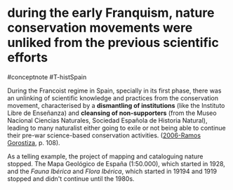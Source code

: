 # during the early Franquism, nature conservation movements were unliked from the previous scientific efforts
#conceptnote #T-histSpain 


During the Francoist regime in Spain, specially in its first phase, there was an unlinking of scientific knowledge and practices from the conservation movement, characterised by a **dismantling of institutions** (like the Instituto Libre de Enseñanza) and **cleansing of non-supporters** (from the Museo Nacional Ciencias Naturales, Sociedad Española de Historia Natural), leading to many naturalist either going to exile or not being able to continue their pre-war science-based conservation activities. ([2006-Ramos Gorostiza](2006-Ramos%20Gorostiza.md), p. 108).

As a telling example, the project of mapping and cataloguing nature stopped. The Mapa Geológico de España (1:50.000), which started in 1928, and the _Fauna Ibérica_ and _Flora Ibérica_, which started in 19194 and 1919 stopped and didn't continue until the 1980s.